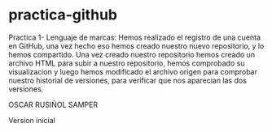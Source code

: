 # practica-github
Practica 1- Lenguaje de marcas:
Hemos realizado el registro de una cuenta en GitHub, una vez hecho eso hemos creado nuestro nuevo repositorio, y lo hemos compartido. Una vez creado nuestro repositorio hemos creado un archivo HTML para subir a nuestro repositorio, hemos comprobado su visualizacion y luego hemos modificado el archivo origen para comprobar nuestro historial de versiones, para verificar que nos aparecian las dos versiones.

OSCAR RUSIÑOL SAMPER

Version inicial 
